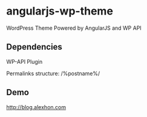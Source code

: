# angularjs-wp-theme
WordPress Theme Powered by AngularJS and WP API


## Dependencies
WP-API Plugin

Permalinks structure: /%postname%/


## Demo
http://blog.alexhon.com
